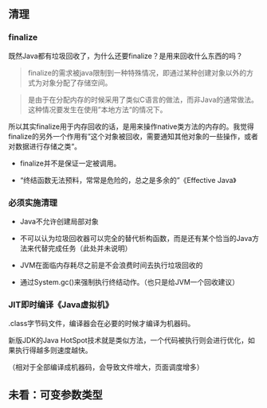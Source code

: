 ## 清理
### finalize

既然Java都有垃圾回收了，为什么还要finalize？是用来回收什么东西的吗？

> finalize的需求被java限制到一种特殊情况，即通过某种创建对象以外的方式为对象分配了存储空间。

> 是由于在分配内存的时候采用了类似C语言的做法，而非Java的通常做法。这种情况要发生在使用”本地方法“的情况下。

所以其实finalize用于内存回收的话，是用来操作native类方法的内存的。我觉得finalize的另外一个作用有”这个对象被回收，需要通知其他对象的一些操作，或者对数据进行存储之类“。

- finalize并不是保证一定被调用。

- “终结函数无法预料，常常是危险的，总之是多余的”《Effective Java》

### 必须实施清理

- Java不允许创建局部对象
- 不可以认为垃圾回收器可以完全的替代析构函数，而是还有某个恰当的Java方法来代替完成任务（此处并未说明）
- JVM在面临内存耗尽之前是不会浪费时间去执行垃圾回收的

- 通过System.gc()来强制执行终结动作。（也只是给JVM一个回收建议）

### JIT即时编译《Java虚拟机》

.class字节码文件，编译器会在必要的时候才编译为机器码。

新版JDK的Java HotSpot技术就是类似方法，一个代码被执行则会进行优化，如果执行得越多则速度越快。

（相对于全部编译成机器码，会导致文件增大，页面调度增多）

## 未看：可变参数类型